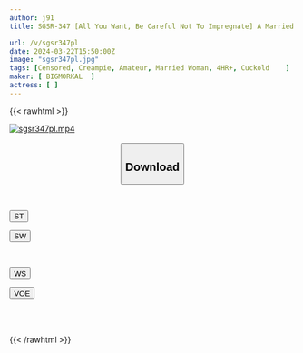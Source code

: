 ```yaml
---
author: j91
title: SGSR-347 [All You Want, Be Careful Not To Impregnate] A Married Woman Who Hasn't Had Sex With Her Husband For Over Half A Year Gets Creampied Inside Her Vagina Using NS (No Skin)! Even On A Dangerous Day, 13 People Fall In Pleasure Due To The Insemination Press, 4 Hours

url: /v/sgsr347pl
date: 2024-03-22T15:50:00Z
image: "sgsr347pl.jpg"
tags: [Censored, Creampie, Amateur, Married Woman, 4HR+, Cuckold	]
maker: [ BIGMORKAL  ]
actress: [ ]
---
```



{{< rawhtml >}}

<div class="video" data-videoid="Al1BBVGg3eSGdB">
    <a href="javascript:;">
        <img src="/v/sgsr347pl/sgsr347pl.jpg" width="WIDTH" height="HEIGHT" alt="sgsr347pl.mp4" loading="lazy">
    </a>
</div>

<script type="text/javascript" src="https://j91.asia/asset/on-demand-st.js"></script>

<br>
  <link rel="stylesheet" href="https://j91.asia/asset/bs5.css">
  
  <center>
  <button class="btn btn-primary" type="button" data-bs-toggle="collapse" data-bs-target=".multi-collapse" aria-expanded="false" aria-controls="multiCollapseExample1 multiCollapseExample2"><h2>Download</h2></button></center>
</p>
<div class="row">
  <div class="col">
    <div class="collapse multi-collapse" id="multiCollapseExample1">
      <div class="card card-body">
	      	      <br>
<div class="buttons">  
<p><a href="https://streamtape.to/v/Al1BBVGg3eSGdB" target="_blank"><button class="btn-hover color-3"><i class="fa fa-download"></i> ST</button></a></p>
<p><a href="https://asnwish.com/56dqc0qam167" target="_blank"><button class="btn-hover color-2"><i class="fa fa-download"></i> SW</button></a></p></div>
    </div>
  </div>
</div>
  <div class="col">
    <div class="collapse multi-collapse" id="multiCollapseExample2">
      <div class="card card-body">
	      <br>
<div class="buttons">
<p><a href="https://wolfstream.tv/b3a4takpcuwr"><button class="btn-hover color-9"><i class="fa fa-download"></i> WS</button></a></p>
<p><a href="https://voe.sx/ahdgg9pzltqw"><button class="btn-hover color-8"><i class="fa fa-download"></i> VOE</button></a></p></div>
<br><br>
      </div>
    </div>
  </div>
</div>

{{< /rawhtml >}}